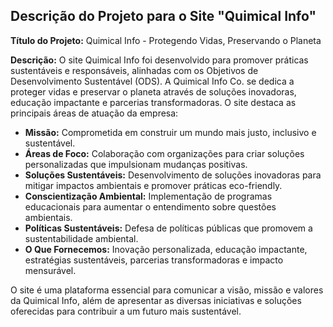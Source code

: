 ## Descrição do Projeto para o Site "Quimical Info"

**Título do Projeto:** Quimical Info - Protegendo Vidas, Preservando o Planeta

**Descrição:**
O site Quimical Info foi desenvolvido para promover práticas sustentáveis e responsáveis, alinhadas com os Objetivos de Desenvolvimento Sustentável (ODS). A Quimical Info Co. se dedica a proteger vidas e preservar o planeta através de soluções inovadoras, educação impactante e parcerias transformadoras. O site destaca as principais áreas de atuação da empresa:

- **Missão:** Comprometida em construir um mundo mais justo, inclusivo e sustentável.
- **Áreas de Foco:** Colaboração com organizações para criar soluções personalizadas que impulsionam mudanças positivas.
- **Soluções Sustentáveis:** Desenvolvimento de soluções inovadoras para mitigar impactos ambientais e promover práticas eco-friendly.
- **Conscientização Ambiental:** Implementação de programas educacionais para aumentar o entendimento sobre questões ambientais.
- **Políticas Sustentáveis:** Defesa de políticas públicas que promovem a sustentabilidade ambiental.
- **O Que Fornecemos:** Inovação personalizada, educação impactante, estratégias sustentáveis, parcerias transformadoras e impacto mensurável.

O site é uma plataforma essencial para comunicar a visão, missão e valores da Quimical Info, além de apresentar as diversas iniciativas e soluções oferecidas para contribuir a um futuro mais sustentável.
